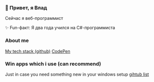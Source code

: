 ### 👋 Привет, я Влад
Сейчас я веб-программист

✨ Fun-факт: Я два года учился на C#-программиста

### About me
[My tech stack (github)](https://github.com/stars/slenderik/lists/my-tech-stack)
[CodePen](https://codepen.io/slenderik)

### Win apps which i use (can recommend)
Just in case you need something new in your windows setup
[gihtub list](https://github.com/stars/slenderik/lists/windows-software)

